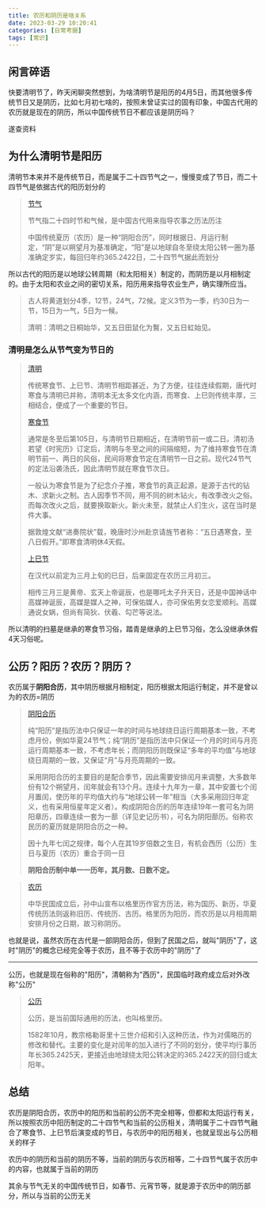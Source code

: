 ```yaml
---
title: 农历和阴历是啥关系
date: 2023-03-29 10:20:41
categories: [日常考据]
tags: [常识]
---
```

## 闲言碎语

快要清明节了，昨天闲聊突然想到，为啥清明节是阳历的4月5日，而其他很多传统节日又是阴历，比如七月初七啥的，按照未曾证实过的固有印象，中国古代用的农历就是现在的阴历，所以中国传统节日不都应该是阴历吗？

遂查资料

<!--more-->

## 为什么清明节是阳历

清明节本来并不是传统节日，而是属于二十四节气之一，慢慢变成了节日，而二十四节气是依据古代的阳历划分的

> [节气](https://zh.wikipedia.org/wiki/%E8%8A%82%E6%B0%94)
> 
> 节气指二十四时节和气候，是中国古代用来指导农事之历法历注
> 
> 中国传统夏历（农历）是一种“阴阳合历”，同时根据日、月运行制定，“阴”是以朔望月为基准确定，“阳”是以地球自冬至绕太阳公转一圈为基准确定岁实，每回归年约365.2422日，二十四节气据此而划分

所以古代的阳历是以地球公转周期（和太阳相关）制定的，而阴历是以月相制定的。由于太阳和农业之间的密切关系，阳历用来指导农业生产，确实理所应当。

> 古人将黄道划分4季，12节，24气，72候。定义3节为一季，约30日为一节，15日为一气，5日为一候。
>
> 清明：清明之日桐始华，又五日田鼠化为鴽，又五日虹始见。

### 清明是怎么从节气变为节日的

> [清明](https://zh.wikipedia.org/wiki/%E6%B8%85%E6%98%8E)
> 
> 传统寒食节、上巳节、清明节相距甚近，为了方便，往往连续假期，唐代时寒食与清明已并称，清明本无太多文化内涵，而寒食、上巳则传统丰厚，三相结合，便成了一个重要的节日。
> 
> [寒食节](https://zh.wikipedia.org/wiki/%E5%AF%92%E9%A3%9F%E8%8A%82)
> 
> 通常是冬至后第105日，与清明节日期相近，在清明节前一或二日。清初汤若望《时宪历》订定后，清明与冬至之间的间隔缩短，为了维持寒食节在清明节前一、两日的风俗，民间将寒食节定在清明节一日之前。现代24节气的定法沿袭汤氏，因此清明节就在寒食节次日。
> 
> 一般认为寒食节是为了纪念介子推，寒食节的真正起源，是源于古代的钻木、求新火之制。古人因季节不同，用不同的树木钻火，有改季改火之俗。而每次改火之后，就要换取新火。新火未至，就禁止人们生火，这在当时是件大事。
> 
> 据敦煌文献“进奏院状”载，晚唐时沙州赴京请旌节者称：“五日遇寒食，至八日假开。”即寒食清明休4天假。
> 
> [上巳节](https://zh.wikipedia.org/wiki/%E4%B8%8A%E5%B7%B3%E8%8A%82)
> 
> 在汉代以前定为三月上旬的巳日，后来固定在农历三月初三。
> 
> 相传三月三是黄帝、玄天上帝诞辰，也是哪吒太子升天日，还是中国神话中高媒神诞辰，高媒是媒人之神，可保佑媒人，亦可保佑男女恋爱顺利。高媒通说女娲，但尚有简狄、伏羲、勾芒等说法。

所以清明的扫墓是继承的寒食节习俗，踏青是继承的上巳节习俗，怎么没继承休假4天习俗呢。

## 公历？阳历？农历？阴历？

农历属于**阴阳合历**，其中阴历根据月相制定，阳历根据太阳运行制定，并不是曾以为的农历=阴历

> [阴阳合历](https://zh.wikipedia.org/wiki/%E9%98%B4%E9%98%B3%E5%8E%86)
> 
> 纯“阳历”是指历法中只保证一年的时间与地球绕日运行周期基本一致，不考虑月份，例如华夏24节气；纯“阴历”是指历法中只保证一个月的时间与月亮运行周期基本一致，不考虑年长；而阴阳历则既保证“多年的平均值”与地球绕日周期的一致，又保证“月”与月亮周期的一致。
> 
> 采用阴阳合历的主要目的是配合季节，因此需要安排闰月来调整，大多数年份有12个朔望月，闰年就会有13个月。连续十九年为一章，其中安置七个闰月置闰，使历年的平均值大约与“地球公转一年”相当（大多采用回归年定义，也有采用恒星年定义者）。构成阴阳合历的历年连续19年一套可名为阴阳章历，四章连续一套为一蔀（详见史记历书），可名为阴阳蔀历。俗称农民历的夏历就是阴阳合历之一种。
> 
> 因十九年七闰之规律，每个人在其19岁倍数之生日，有机会西历（公历）生日与夏历（农历）重合于同一日
> 
> **阴阳合历制中单一一历年，其月数、日数不定。**

> [农历](https://zh.wikipedia.org/wiki/%E8%BE%B2%E6%9B%86)
> 
> 中华民国成立后，孙中山宣布以格里历作官方历法，称为国历、新历，华夏传统历法则返称旧历、传统历、古历。格里历为阳历，而农历是以月相周期安排月份之日期，故习称阴历。

也就是说，虽然农历在古代是一部阴阳合历，但到了民国之后，就叫"阴历"了，这时"阴历"的概念已经完全等于农历，且不等于农历中的"阴历"了

---

公历，也就是现在俗称的"阳历"，清朝称为"西历"，民国临时政府成立后对外改称"公历"

> [公历](https://zh.wikipedia.org/wiki/%E5%85%AC%E5%8E%86)
> 
> 公历，是当前国际通用的历法，也叫格里历。
> 
> 1582年10月，教宗格勒哥里十三世介绍和引入这种历法，作为对儒略历的修改和替代。主要的变化是对闰年的加入进行了不同的划分，使平均行事历年长365.2425天，更接近由地球绕太阳公转决定的365.2422天的回归或太阳年。

## 总结

农历是阴阳合历，农历中的阳历和当前的公历不完全相等，但都和太阳运行有关，所以按照农历中阳历制定的二十四节气和当前的公历相关，清明属于二十四节气融合了寒食节、上巳节后演变成的节日，与农历中的阳历相关，也就呈现出与公历相关的样子

农历中的阴历和当前的阴历不等，当前的阴历与农历相等，二十四节气属于农历中的内容，也就属于当前的阴历

其余与节气无关的中国传统节日，如春节、元宵节等，就是源于农历中的阴历部分，所以与当前的公历无关